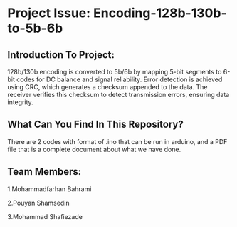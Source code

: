 # Project Issue: Encoding-128b-130b-to-5b-6b

## Introduction To Project:
128b/130b encoding is converted to 5b/6b by mapping 5-bit segments to 6-bit codes for DC balance and signal reliability. Error detection is achieved using CRC, which generates a checksum appended to the data. The receiver verifies this checksum to detect transmission errors, ensuring data integrity.

## What Can You Find In This Repository?
There are 2 codes with format of .ino that can be run in arduino, and a PDF file that is a complete document about what we have done.

## Team Members:
1.Mohammadfarhan Bahrami

2.Pouyan Shamsedin

3.Mohammad Shafiezade


